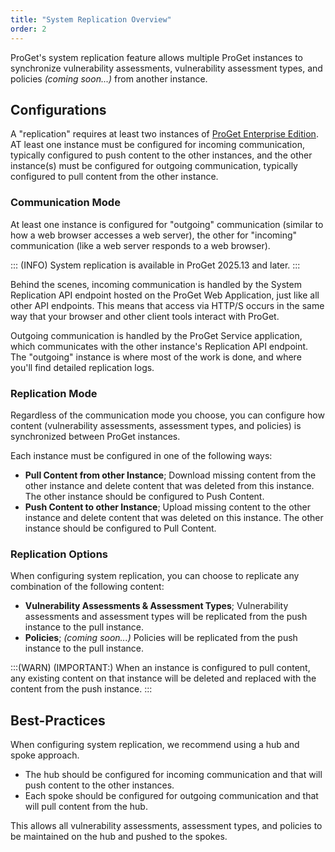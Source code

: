 ```yaml
---
title: "System Replication Overview"
order: 2
---
```


ProGet's system replication feature allows multiple ProGet instances to synchronize vulnerability assessments, vulnerability assessment types, and policies *(coming soon...)* from another instance.


## Configurations
A "replication" requires at least two instances of [ProGet Enterprise Edition](https://inedo.com/proget/enterprise). AT least one instance must be configured for incoming communication, typically configured to push content to the other instances, and the other instance(s) must be configured for outgoing communication, typically configured to pull content from the other instance.

### Communication Mode
At least one instance is configured for "outgoing" communication (similar to how a web browser accesses a web server), the other for "incoming" communication (like a web server responds to a web browser).

::: (INFO)
System replication is available in ProGet 2025.13 and later.
:::

Behind the scenes, incoming communication is handled by the System Replication API endpoint hosted on the ProGet Web Application, just like all other API endpoints. This means that access via HTTP/S occurs in the same way that your browser and other client tools interact with ProGet.

Outgoing communication is handled by the ProGet Service application, which communicates with the other instance's Replication API endpoint. The "outgoing" instance is where most of the work is done, and where you'll find detailed replication logs.


### Replication Mode
Regardless of the communication mode you choose, you can configure how content (vulnerability assessments, assessment types, and policies) is synchronized between ProGet instances.

Each instance must be configured in one of the following ways:
* **Pull Content from other Instance**; Download missing content from the other instance and delete content that was deleted from this instance. The other instance should be configured to Push Content.
* **Push Content to other Instance**; Upload missing content to the other instance and delete content that was deleted on this instance. The other instance should be configured to Pull Content.

### Replication Options
When configuring system replication, you can choose to replicate any combination of the following content:

* **Vulnerability Assessments & Assessment Types**; Vulnerability assessments and assessment types will be replicated from the push instance to the pull instance.
* **Policies**; *(coming soon...)* Policies will be replicated from the push instance to the pull instance.

:::(WARN) (IMPORTANT:)
When an instance is configured to pull content, any existing content on that instance will be deleted and replaced with the content from the push instance.
:::

## Best-Practices
When configuring system replication, we recommend using a hub and spoke approach.  

* The hub should be configured for incoming communication and that will push content to the other instances. 
* Each spoke should be configured for outgoing communication and that will pull content from the hub.  

This allows all vulnerability assessments, assessment types, and policies to be maintained on the hub and pushed to the spokes.
